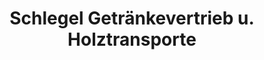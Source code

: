 ---
title: "Schlegel Getränkevertrieb u. Holztransporte"
url: /dachsberg/schlegel-getraenkevertrieb-u-holztransporte/
shop: Getränke
---